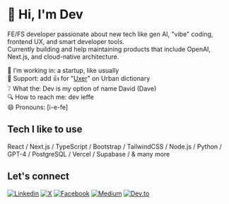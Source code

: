# 👋 Hi, I'm Dev

FE/FS developer passionate about new tech like gen AI, "vibe" coding, frontend UX, and smart developer tools.  
Currently building and help maintaining products that include OpenAI, Next.js, and cloud-native architecture.  
  
🔭 I’m working in: a startup, like usually  
👋 Support: add 👍 for "[Uxer](https://www.urbandictionary.com/define.php?term=uxer)" on Urban dictionary   
❔ What the: Dev is my option of name David (Dave)  
🔍 How to reach me: dev ieffe   
😄 Pronouns: [i-e-fe]  
   
## Tech I like to use    
React / Next.js / TypeScript / Bootstrap / TailwindCSS / Node.js / Python / GPT-4 / PostgreSQL / Vercel / Supabase / & many more
  
## Let's connect  
[![Linkedin](https://img.shields.io/badge/LinkedIn-0077B5?style=for-the-badge&logo=linkedin&logoColor=white)](https://www.linkedin.com/in/devieffe)
[![X](https://img.shields.io/badge/X-000000?style=for-the-badge&logo=x&logoColor=white)](https://x.com/devieffe)
[![Facebook](https://img.shields.io/badge/Facebook-1877F2?style=for-the-badge&logo=facebook&logoColor=white)](https://www.facebook.com/devieffe)
[![Medium](https://img.shields.io/badge/Medium-12100E?style=for-the-badge&logo=medium&logoColor=white)](https://medium.com/@devieffe)
[![Dev.to](https://img.shields.io/badge/dev.to-E0E0E0?style=for-the-badge&logo=devdotto&logoColor=black)](https://dev.to/devy)
  

